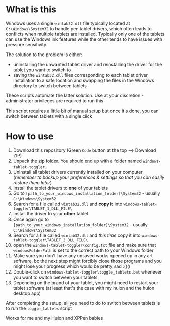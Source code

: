 # What is this

Windows uses a single `wintab32.dll` file typically located at `C:\Windows\System32` to handle pen tablet drivers, which often leads to conflicts when multiple tablets are installed. 
Typically only one of the tablets can use the Windows ink features while the other tends to have issues with pressure sensitivity.

The solution to the problem is either:
- uninstalling the unwanted tablet driver and reinstalling the driver for the tablet you want to switch to
- saving the `wintab32.dll` files corresponding to each tablet driver installation to a safe location and swapping the files in the Windows directory to switch between tablets

These scripts automate the latter solution.
Use at your discretion - administrator privileges are required to run this

This script requires a little bit of manual setup but once it's done, you can switch between tablets with a single click

# How to use
1. Download this repository (Green `Code` button at the top --> Download ZIP)
2. Unpack the zip folder. You should end up with a folder named `windows-tablet-toggler`.
3. Uninstall all tablet drivers currently installed on your computer (*remember to backup your preferences & settings so that you can easily restore them later*)
4. Install the tablet drivers to **one** of your tablets
5. Go to `[path_to_your_windows_installation_folder]\System32` - usually `C:\Windows\System32`
6. Search for a file called `wintab32.dll` and **copy it** into `windows-tablet-toggler\TABLET_1_DLL_FILE\`
7. Install the driver to your **other** tablet  
8. Once again go to `[path_to_your_windows_installation_folder]\System32` - usually `C:\Windows\System32`
9. Search for a file called `wintab32.dll` and *this time* copy it into `windows-tablet-toggler\TABLET_2_DLL_FILE\`
10. open the `windows-tablet-toggler\config.txt` file and make sure that `windowsFolderPath` is set to the correct path to your Windows folder
11. Make sure you don't have any unsaved works opened up in any art software, bc the next step might forcibly close those programs and you might lose your progress which would be pretty sad :((((
12. Double-click on `windows-tablet-toggler\toggle_tablets.bat` whenever you want to switch between your tablets
13. Depending on the brand of your tablet, you might need to restart your tablet software (at least that's the case with my huion and the huion desktop app)


After completing the setup, all you need to do to switch between tablets is to run the `toggle_tablets` script

Works for me and my Huion and XPPen babies
